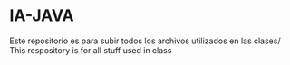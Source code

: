 # IA-JAVA
Este repositorio es para subir todos los archivos utilizados en las clases/ This respository is for all stuff used in class
